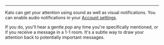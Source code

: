 ***

Kato can get your attention using sound as well as visual notifications. You can enable audio notifications in your [Account settings](https://app.kato.im/#/account/notifications/audio-notifications).

If you do, you'll hear a gentle *pop* any time you're specifically mentioned, or if you receive a message in a 1-1 room. It's a subtle way to draw your attention back to potentially important messages.

